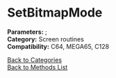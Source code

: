 # SetBitmapMode

**Parameters:** ;  
**Category:** Screen routines  
**Compatibility:** C64, MEGA65,  C128  


[Back to Categories](../categories/screen_routines.md)  
[Back to Methods List](../../SUMMARY.md)
